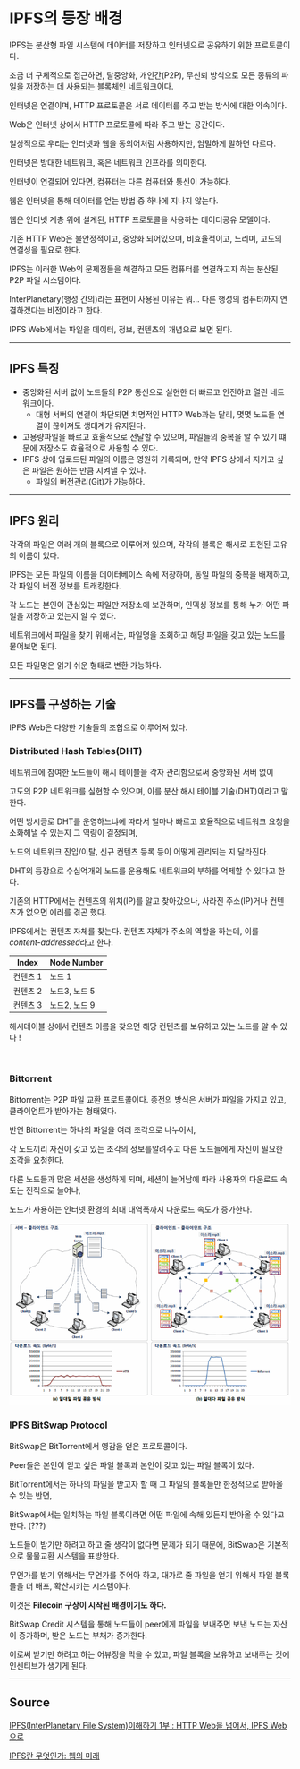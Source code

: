 # IPFS의 등장 배경

IPFS는 분산형 파일 시스템에 데이터를 저장하고 인터넷으로 공유하기 위한 프로토콜이다.

조금 더 구체적으로 접근하면, 탈중앙화, 개인간(P2P), 무신뢰 방식으로 모든 종류의 파일을 저장하는 데 사용되는 블록체인 네트워크이다.

인터넷은 연결이며, HTTP 프로토콜은 서로 데이터를 주고 받는 방식에 대한 약속이다.

Web은 인터넷 상에서 HTTP 프로토콜에 따라 주고 받는 공간이다.

일상적으로 우리는 인터넷과 웹을 동의어처럼 사용하지만, 엄밀하게 말하면 다르다.

인터넷은 방대한 네트워크, 혹은 네트워크 인프라를 의미한다.

인터넷이 연결되어 있다면, 컴퓨터는 다른 컴퓨터와 통신이 가능하다.

웹은 인터넷을 통해 데이터를 얻는 방법 중 하나에 지나지 않는다.

웹은 인터넷 계층 위에 설계된, HTTP 프로토콜을 사용하는 데이터공유 모델이다.

기존 HTTP Web은 불안정적이고, 중앙화 되어있으며, 비효율적이고, 느리며, 고도의 연결성을 필요로 한다.

IPFS는 이러한 Web의 문제점들을 해결하고 모든 컴퓨터를 연결하고자 하는 분산된 P2P 파일 시스템이다.

InterPlanetary(행성 간의)라는 표현이 사용된 이유는 뭐... 다른 행성의 컴퓨터까지 연결하겠다는 비전이라고 한다.

IPFS Web에서는 파일을 데이터, 정보, 컨텐츠의 개념으로 보면 된다.

---

## IPFS 특징

- 중앙화된 서버 없이 노드들의 P2P 통신으로 실현한 더 빠르고 안전하고 열린 네트워크이다.
  - 대형 서버의 연결이 차단되면 치명적인 HTTP Web과는 달리, 몇몇 노드들 연결이 끊어져도 생태계가 유지된다.
- 고용량파일을 빠르고 효율적으로 전달할 수 있으며, 파일들의 중복을 알 수 있기 떄문에 저장소도 효율적으로 사용할 수 있다.
- IPFS 상에 업로드된 파일의 이름은 영원히 기록되며, 만약 IPFS 상에서 지키고 싶은 파일은 원하는 만큼 지켜낼 수 있다.
  - 파일의 버전관리(Git)가 가능하다.

---

## IPFS 원리

각각의 파일은 여러 개의 블록으로 이루어져 있으며, 각각의 블록은 해시로 표현된 고유의 이름이 있다.

IPFS는 모든 파일의 이름을 데이터베이스 속에 저장하며, 동일 파일의 중복을 배제하고, 각 파일의 버전 정보를 트래킹한다.

각 노드는 본인이 관심있는 파일만 저장소에 보관하며, 인덱싱 정보를 통해 누가 어떤 파일을 저장하고 있는지 알 수 있다.

네트워크에서 파일을 찾기 위해서는, 파일명을 조회하고 해당 파일을 갖고 있는 노드를 물어보면 된다.

모든 파일명은 읽기 쉬운 형태로 변환 가능하다.

---

## IPFS를 구성하는 기술

IPFS Web은 다양한 기술들의 조합으로 이루어져 있다.

### Distributed Hash Tables(DHT)

네트워크에 참여한 노드들이 해시 테이블을 각자 관리함으로써 중앙화된 서버 없이

고도의 P2P 네트워크를 실현할 수 있으며, 이를 분산 해시 테이블 기술(DHT)이라고 말한다.

어떤 방시긍로 DHT를 운영하느냐에 따라서 얼마나 빠르고 효율적으로 네트워크 요청을 소화해낼 수 있는지 그 역량이 결정되며,

노드의 네트워크 진입/이탈, 신규 컨텐츠 등록 등이 어떻게 관리되는 지 달라진다.

DHT의 등장으로 수십억개의 노드를 운용해도 네트워크의 부하를 억제할 수 있다고 한다.

기존의 HTTP에서는 컨텐츠의 위치(IP)를 알고 찾아갔으나, 사라진 주소(IP)거나 컨텐츠가 없으면 에러를 겪곤 했다.

IPFS에서는 컨텐츠 자체를 찾는다. 컨텐츠 자체가 주소의 역할을 하는데, 이를 *content-addressed*라고 한다.

| Index    | Node Number   |
| -------- | ------------- |
| 컨텐츠 1 | 노드 1        |
| 컨텐츠 2 | 노드3, 노드 5 |
| 컨텐츠 3 | 노드2, 노드 9 |

해시테이블 상에서 컨텐츠 이름을 찾으면 해당 컨텐츠를 보유하고 있는 노드를 알 수 있다 !

<br />

### Bittorrent

Bittorrent는 P2P 파일 교환 프로토콜이다. 종전의 방식은 서버가 파일을 가지고 있고, 클라이언트가 받아가는 형태였다. 

반연 Bittorrent는 하나의 파일을 여러 조각으로 나누어서, 

각 노드끼리 자신이 갖고 있는 조각의 정보를알려주고 다른 노드들에게 자신이 필요한 조각을 요청한다. 

다른 노드들과 많은 세션을 생성하게 되며, 세션이 늘어남에 따라 사용자의 다운로드 속도는 전적으로 늘어나,

노드가 사용하는 인터넷 환경의 최대 대역폭까지 다운로드 속도가 증가한다. 

<img src="file_exchange.png" />

<br />

### IPFS BitSwap Protocol

BitSwap은 BitTorrent에서 영감을 얻은 프로토콜이다. 

Peer들은 본인이 얻고 싶은 파일 블록과 본인이 갖고 있는 파일 블록이 있다. 

BitTorrent에서는 하나의 파일을 받고자 할 때 그 파일의 블록들만 한정적으로 받아올 수 있는 반면,

BitSwap에서는 일치하는 파일 블록이라면 어떤 파일에 속해 있든지 받아올 수 있다고 한다. (???) 

노드들이 받기만 하려고 하고 줄 생각이 없다면 문제가 되기 때문에, BitSwap은 기본적으로 물물교환 시스템을 표방한다. 

무언가를 받기 위해서는 무언가를 주어아 하고, 대가로 줄 파일을 얻기 위해서 파일 블록들을 더 배포, 확산시키는 시스템이다.

이것은 **Filecoin 구상이 시작된 배경이기도 하다.**

BitSwap Credit 시스템을 통해 노드들이 peer에게 파일을 보내주면 보낸 노드는 자산이 증가하며, 받은 노드는 부채가 증가한다. 

이로써 받기만 하려고 하는 어뷰징을 막을 수 있고, 파일 블록을 보유하고 보내주는 것에 인센티브가 생기게 된다. 

---

## Source 

[IPFS(InterPlanetary File System)이해하기 1부 : HTTP Web을 넘어서, IPFS Web으로](https://medium.com/@kblockresearch/8-ipfs-interplanetary-file-system-%EC%9D%B4%ED%95%B4%ED%95%98%EA%B8%B0-1%EB%B6%80-http-web%EC%9D%84-%EB%84%98%EC%96%B4%EC%84%9C-ipfs-web%EC%9C%BC%EB%A1%9C-46382a2a6539)


[IPFS란 무엇인가: 웹의 미래](https://phemex.com/ko/academy/what-is-ipfs)

